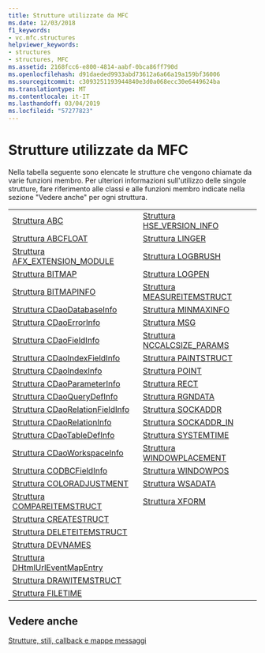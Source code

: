 ```yaml
---
title: Strutture utilizzate da MFC
ms.date: 12/03/2018
f1_keywords:
- vc.mfc.structures
helpviewer_keywords:
- structures
- structures, MFC
ms.assetid: 2168fcc6-e800-4814-aabf-0bca86ff790d
ms.openlocfilehash: d91daeded9933abd73612a6a66a19a159bf36006
ms.sourcegitcommit: c3093251193944840e3d0a068ecc30e6449624ba
ms.translationtype: MT
ms.contentlocale: it-IT
ms.lasthandoff: 03/04/2019
ms.locfileid: "57277823"
---
```

# <a name="structures-used-by-mfc"></a>Strutture utilizzate da MFC

Nella tabella seguente sono elencate le strutture che vengono chiamate da varie funzioni membro. Per ulteriori informazioni sull'utilizzo delle singole strutture, fare riferimento alle classi e alle funzioni membro indicate nella sezione "Vedere anche" per ogni struttura.

|||
|-|-|
|[Struttura ABC](/windows/desktop/api/wingdi/ns-wingdi-_abc)|[Struttura HSE_VERSION_INFO](../../mfc/reference/hse-version-info-structure.md)|
|[Struttura ABCFLOAT](/windows/desktop/api/wingdi/ns-wingdi-_abcfloat)|[Struttura LINGER](/windows/desktop/api/winsock/ns-winsock-linger)|
|[Struttura AFX_EXTENSION_MODULE](../../mfc/reference/afx-extension-module-structure.md)|[Struttura LOGBRUSH](/windows/desktop/api/wingdi/ns-wingdi-taglogbrush)|
|[Struttura BITMAP](/windows/desktop/api/wingdi/ns-wingdi-tagbitmap)|[Struttura LOGPEN](/windows/desktop/api/Wingdi/ns-wingdi-taglogpen)|
|[Struttura BITMAPINFO](/windows/desktop/api/wingdi/ns-wingdi-tagbitmapinfo)|[Struttura MEASUREITEMSTRUCT](/windows/desktop/api/winuser/ns-winuser-tagmeasureitemstruct)|
|[Struttura CDaoDatabaseInfo](../../mfc/reference/cdaodatabaseinfo-structure.md)|[Struttura MINMAXINFO](/windows/desktop/api/winuser/ns-winuser-tagminmaxinfo)|
|[Struttura CDaoErrorInfo](../../mfc/reference/cdaoerrorinfo-structure.md)|[Struttura MSG](/windows/desktop/api/winuser/ns-winuser-tagmsg)|
|[Struttura CDaoFieldInfo](../../mfc/reference/cdaofieldinfo-structure.md)|[Struttura NCCALCSIZE_PARAMS](/windows/desktop/api/winuser/ns-winuser-tagnccalcsize_params)|
|[Struttura CDaoIndexFieldInfo](../../mfc/reference/cdaoindexfieldinfo-structure.md)|[Struttura PAINTSTRUCT](/windows/desktop/api/winuser/ns-winuser-tagpaintstruct)|
|[Struttura CDaoIndexInfo](../../mfc/reference/cdaoindexinfo-structure.md)|[Struttura POINT](/windows/desktop/api/windef/ns-windef-tagpoint)|
|[Struttura CDaoParameterInfo](../../mfc/reference/cdaoparameterinfo-structure.md)|[Struttura RECT](/windows/desktop/api/windef/ns-windef-tagrect)|
|[Struttura CDaoQueryDefInfo](../../mfc/reference/cdaoquerydefinfo-structure.md)|[Struttura RGNDATA](/windows/desktop/api/wingdi/ns-wingdi-_rgndata)|
|[Struttura CDaoRelationFieldInfo](../../mfc/reference/cdaorelationfieldinfo-structure.md)|[Struttura SOCKADDR](/windows/desktop/winsock/sockaddr-2)|
|[Struttura CDaoRelationInfo](../../mfc/reference/cdaorelationinfo-structure.md)|[Struttura SOCKADDR_IN](/windows/desktop/winsock/sockaddr-2)|
|[Struttura CDaoTableDefInfo](../../mfc/reference/cdaotabledefinfo-structure.md)|[Struttura SYSTEMTIME](/windows/desktop/api/minwinbase/ns-minwinbase-systemtime)
|[Struttura CDaoWorkspaceInfo](../../mfc/reference/cdaoworkspaceinfo-structure.md)|[Struttura WINDOWPLACEMENT](/windows/desktop/api/winuser/ns-winuser-tagwindowplacement)|
|[Struttura CODBCFieldInfo](../../mfc/reference/codbcfieldinfo-structure.md)|[Struttura WINDOWPOS](/windows/desktop/api/winuser/ns-winuser-tagwindowpos)
|[Struttura COLORADJUSTMENT](/windows/desktop/api/wingdi/ns-wingdi-tagcoloradjustment)|[Struttura WSADATA](/windows/desktop/api/winsock2/ns-winsock2-wsadata)|
|[Struttura COMPAREITEMSTRUCT](/windows/desktop/api/winuser/ns-winuser-tagcompareitemstruct)|[Struttura XFORM](/windows/desktop/api/wingdi/ns-wingdi-tagxform)|
|[Struttura CREATESTRUCT](/windows/desktop/api/winuser/ns-winuser-tagcreatestructa)||
|[Struttura DELETEITEMSTRUCT](/windows/desktop/api/winuser/ns-winuser-tagdeleteitemstruct)||
|[Struttura DEVNAMES](/windows/desktop/api/commdlg/ns-commdlg-tagdevnames)||
|[Struttura DHtmlUrlEventMapEntry](../../mfc/reference/dhtmlurleventmapentry-structure.md)||
|[Struttura DRAWITEMSTRUCT](/windows/desktop/api/winuser/ns-winuser-tagdrawitemstruct)||
|[Struttura FILETIME](/windows/desktop/api/minwinbase/ns-minwinbase-filetime)||

## <a name="see-also"></a>Vedere anche

[Strutture, stili, callback e mappe messaggi](../../mfc/reference/structures-styles-callbacks-and-message-maps.md)
